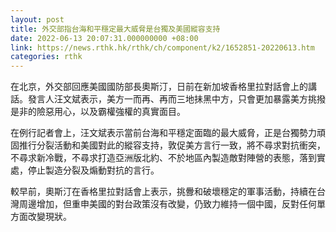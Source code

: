 ```yaml
---
layout: post
title: 外交部指台海和平穩定最大威脅是台獨及美國縱容支持
date: 2022-06-13 20:07:31.000000000 +08:00
link: https://news.rthk.hk/rthk/ch/component/k2/1652851-20220613.htm
categories: rthk
---
```


在北京，外交部回應美國國防部長奧斯汀，日前在新加坡香格里拉對話會上的講話。發言人汪文斌表示，美方一而再、再而三地抺黑中方，只會更加暴露美方挑撥是非的險惡用心，以及霸權強權的真實面目。

在例行記者會上，汪文斌表示當前台海和平穩定面臨的最大威脅，正是台獨勢力頑固推行分裂活動和美國對此的縱容支持，敦促美方言行一致，將不尋求對抗衝突，不尋求新冷戰，不尋求打造亞洲版北約、不於地區內製造敵對陣營的表態，落到實處，停止製造分裂及煽動對抗的言行。

較早前，奧斯汀在香格里拉對話會上表示，挑釁和破壞穩定的軍事活動，持續在台灣周邊增加，但重申美國的對台政策沒有改變，仍致力維持一個中國，反對任何單方面改變現狀。
